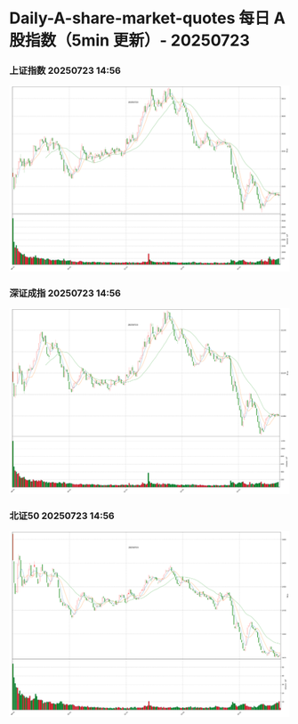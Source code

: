 
# Daily-A-share-market-quotes 每日 A 股指数（5min 更新）- 20250723

### 上证指数 20250723 14:56
![](./fig/2025/7/20250723-sh000001.png)

### 深证成指 20250723 14:56
![](./fig/2025/7/20250723-sz399001.png)

### 北证50 20250723 14:56
![](./fig/2025/7/20250723-bj899050.png)
